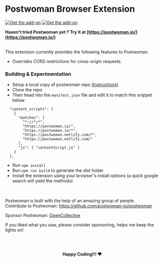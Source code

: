 # Postwoman Browser Extension

<a href="https://chrome.google.com/webstore/detail/postwoman-extension-for-c/amknoiejhlmhancpahfcfcfhllgkpbld">![Get the add-on](https://developer.chrome.com/webstore/images/ChromeWebStore_Badge_v2_206x58.png)</a>
<a href="https://addons.mozilla.org/en-US/firefox/addon/postwoman/">![Get the add-on](https://addons.cdn.mozilla.net/static/img/addons-buttons/AMO-button_2.png)</a>

**Haven't tried Postwoman yet ? Try it at [https://postwoman.io/](https://postwoman.io/)**

<br />
This extension currently provides the following features to Postwoman.

- Overrides CORS restrictions for cross-origin requests.


### Building & Experimentation
- Setup a local copy of postwoman repo [(Instructions)](https://github.com/liyasthomas/postwoman#developing-)
- Clone the repo
- Then head into the `manifest.json` file and edit it to match this snippet below

```
  "content_scripts": [
    {
      "matches": [
        "*://*/*",
        "https://postwoman.io/",
        "https://postwoman.io/*",
        "https://postwoman.netlify.com/*",
        "https://postwoman.netlify.com/"
      ],
      "js": [ "contentScript.js" ]
    }
  ],
```
- Run `npm install`
- Run `npm run build` to generate the *dist* folder
- Install the extension using your browser's install options (a quick google search will yield the methods)

<br />
<br />
Postwoman is built with the help of an amazing group of people.
<br />
Contribute to Postwoman: <a href="https://github.com/postwoman-io/postwoman">https://github.com/postwoman-io/postwoman</a>
<br/>

Sponsor Postwoman: [OpenCollective](https://opencollective.com/postwoman)


If you liked what you saw, please consider sponsoring, helps me keep the lights on!

<br />
<br />
<p align="center"><b>Happy Coding!!! ❤️</b></p>


